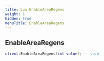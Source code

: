 ```yaml
---
title: Lua EnableAreaRegens
weight: 1
hidden: true
menuTitle: EnableAreaRegens
---
```

## EnableAreaRegens
```lua
client:EnableAreaRegens(int value); -- void
```